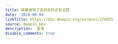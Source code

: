 ```yaml
---
title: 我要被骂了这状态栏还有主题
date: '2024-08-04'
linkTitle: https://bbs.deepin.org/en/post/276055
source: deepin_bbs
description:  星海 
disable_comments: true
---
```


